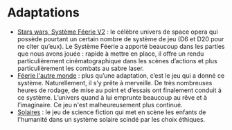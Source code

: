 # Adaptations

* [Stars wars, Système Féerie V2](/Téléchargements/starwarssf-2.pdf) : le célèbre univers de space opera qui possède pourtant un certain nombre de système de jeu (D6 et D20 pour ne citer qu’eux). Le Système Féerie a apporté beaucoup dans les parties que nous avons jouée : rapide à mettre en place, il offre un rendu particulièrement cinématographique dans les scènes d’actions et plus particulièrement les combats au sabre laser.
* [Féerie l'autre monde](Féerie) : plus qu’une adaptation, c’est le jeu qui a donné ce système. Naturellement, il s’y prête à merveille. De très nombreuses heures de rodage, de mise au point et d’essais ont finalement conduit à ce système. L’univers quand à lui emprunte beaucoup au rêve et à l’imaginaire. Ce jeu n'est malheureusement plus continué.
* [Solaires](http://solaires.feerie.net) : le jeu de science fiction qui met en scène les enfants de l'humanité dans un système solaire scindé par les choix éthiques.
